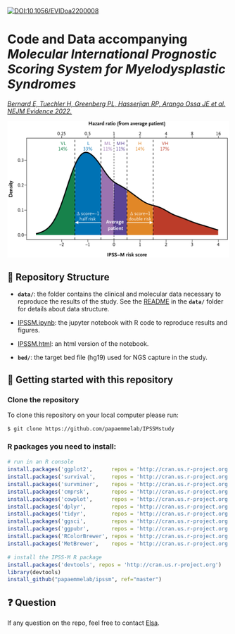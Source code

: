 [![DOI:10.1056/EVIDoa2200008](http://img.shields.io/badge/DOI-10.1056/EVIDoa2200008-ff3300.svg)](https://evidence.nejm.org/doi/full/10.1056/EVIDoa2200008)

#  **Code and Data accompanying _Molecular International Prognostic Scoring System for Myelodysplastic Syndromes_**

_[Bernard E, Tuechler H, Greenberg PL, Hasserjian RP, Arango Ossa JE et al. NEJM Evidence 2022.](https://evidence.nejm.org/doi/full/10.1056/EVIDoa2200008)_

![](./density.png)

## :open_file_folder: Repository Structure

- **`data/`**: the folder contains the clinical and molecular data necessary to reproduce the results of the study. See the [README](./data/README.md) in the **`data/`** folder for details about data structure.

- [IPSSM.ipynb](./IPSSM.ipynb): the jupyter notebook with R code to reproduce results and figures.

- [IPSSM.html](./IPSSM.html): an html version of the notebook.

- **`bed/`**: the target bed file (hg19) used for NGS capture in the study.


## :rocket: Getting started with this repository


### Clone the repository

To clone this repository on your local computer please run:

```shell
$ git clone https://github.com/papaemmelab/IPSSMstudy
```


### R packages you need to install:

```R
# run in an R console
install.packages('ggplot2',      repos = 'http://cran.us.r-project.org')
install.packages('survival',     repos = 'http://cran.us.r-project.org')
install.packages('survminer',    repos = 'http://cran.us.r-project.org')
install.packages('cmprsk',       repos = 'http://cran.us.r-project.org')
install.packages('cowplot',      repos = 'http://cran.us.r-project.org')
install.packages('dplyr',        repos = 'http://cran.us.r-project.org')
install.packages('tidyr',        repos = 'http://cran.us.r-project.org')
install.packages('ggsci',        repos = 'http://cran.us.r-project.org')
install.packages('ggpubr',       repos = 'http://cran.us.r-project.org')
install.packages('RColorBrewer', repos = 'http://cran.us.r-project.org')
install.packages('MetBrewer',    repos = 'http://cran.us.r-project.org')
```

```R
# install the IPSS-M R package
install.packages('devtools', repos = 'http://cran.us.r-project.org')
library(devtools)
install_github("papaemmelab/ipssm", ref="master")
```

## :question: Question

If any question on the repo, feel free to contact [Elsa](https://elsab.github.io/).
